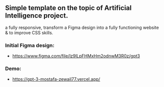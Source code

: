 ## Simple template on the topic of Artificial Intelligence project.
 a fully responsive, transform a Figma design into a fully functioning website & to improve CSS skills.

### Initial Figma design: 
- https://www.figma.com/file/lz9lLpFHMxHm2odnwM3R0z/gpt3
### Demo:
- https://gpt-3-mostafa-zewail77.vercel.app/
